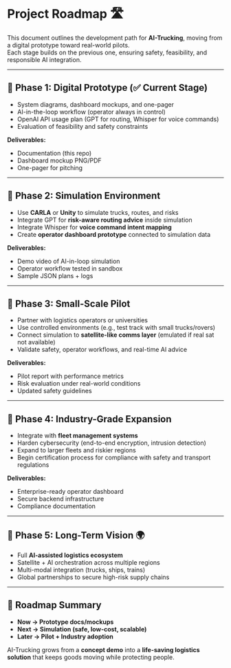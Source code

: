 # Project Roadmap 🛣️

This document outlines the development path for **AI-Trucking**, moving from a digital prototype toward real-world pilots.  
Each stage builds on the previous one, ensuring safety, feasibility, and responsible AI integration.

---

## 📌 Phase 1: Digital Prototype (✅ Current Stage)
- System diagrams, dashboard mockups, and one-pager  
- AI-in-the-loop workflow (operator always in control)  
- OpenAI API usage plan (GPT for routing, Whisper for voice commands)  
- Evaluation of feasibility and safety constraints  

**Deliverables:**  
- Documentation (this repo)  
- Dashboard mockup PNG/PDF  
- One-pager for pitching  

---

## 📌 Phase 2: Simulation Environment
- Use **CARLA** or **Unity** to simulate trucks, routes, and risks  
- Integrate GPT for **risk-aware routing advice** inside simulation  
- Integrate Whisper for **voice command intent mapping**  
- Create **operator dashboard prototype** connected to simulation data  

**Deliverables:**  
- Demo video of AI-in-loop simulation  
- Operator workflow tested in sandbox  
- Sample JSON plans + logs  

---

## 📌 Phase 3: Small-Scale Pilot
- Partner with logistics operators or universities  
- Use controlled environments (e.g., test track with small trucks/rovers)  
- Connect simulation to **satellite-like comms layer** (emulated if real sat not available)  
- Validate safety, operator workflows, and real-time AI advice  

**Deliverables:**  
- Pilot report with performance metrics  
- Risk evaluation under real-world conditions  
- Updated safety guidelines  

---

## 📌 Phase 4: Industry-Grade Expansion
- Integrate with **fleet management systems**  
- Harden cybersecurity (end-to-end encryption, intrusion detection)  
- Expand to larger fleets and riskier regions  
- Begin certification process for compliance with safety and transport regulations  

**Deliverables:**  
- Enterprise-ready operator dashboard  
- Secure backend infrastructure  
- Compliance documentation  

---

## 📌 Phase 5: Long-Term Vision 🌍
- Full **AI-assisted logistics ecosystem**  
- Satellite + AI orchestration across multiple regions  
- Multi-modal integration (trucks, ships, trains)  
- Global partnerships to secure high-risk supply chains  

---

## 🎯 Roadmap Summary
- **Now → Prototype docs/mockups**  
- **Next → Simulation (safe, low-cost, scalable)**  
- **Later → Pilot + Industry adoption**  

AI-Trucking grows from a **concept demo** into a **life-saving logistics solution** that keeps goods moving while protecting people.  
